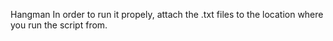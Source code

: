 Hangman
In order to run it propely, attach the .txt files to the location where you run the script from.